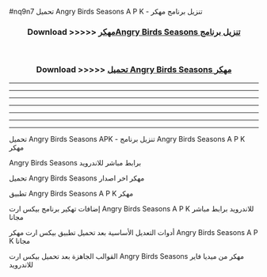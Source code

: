 #nq9n7 تحميل Angry Birds Seasons A P K - تنزيل برنامج مهكر



<div align="center">
<h3>Download >>>>> <a href="https://runaway1.web.app/?sq=Angry Birds Seasons">مهكرAngry Birds Seasons تنزيل برنامج</a></h3><br>

<h3>Download >>>>> <a href="https://runaway1.web.app/?sq=Angry Birds Seasons">تحميل Angry Birds Seasons مهكر</a></h3>
</div>


----------------------------------------------------------

----------------------------------------------------------

----------------------------------------------------------

----------------------------------------------------------

----------------------------------------------------------

----------------------------------------------------------

----------------------------------------------------------

تحميل Angry Birds Seasons APK - تنزيل برنامج Angry Birds Seasons A P K مهكر

Angry Birds Seasons برابط مباشر للاندرويد

تحميل Angry Birds Seasons مهكر اخر اصدار

تطبيق Angry Birds Seasons A P K مهكر

إضافات تهكير برنامج بيكس ارت Angry Birds Seasons A P K للاندرويد برابط مباشر مجانا

أدوات التعديل الأساسية بعد تحميل تطبيق بيكس ارت مهكر Angry Birds Seasons A P K مجانا

القوالب الجاهزة بعد تحميل بيكس ارت Angry Birds Seasons مهكر من ميديا فاير للاندرويد


